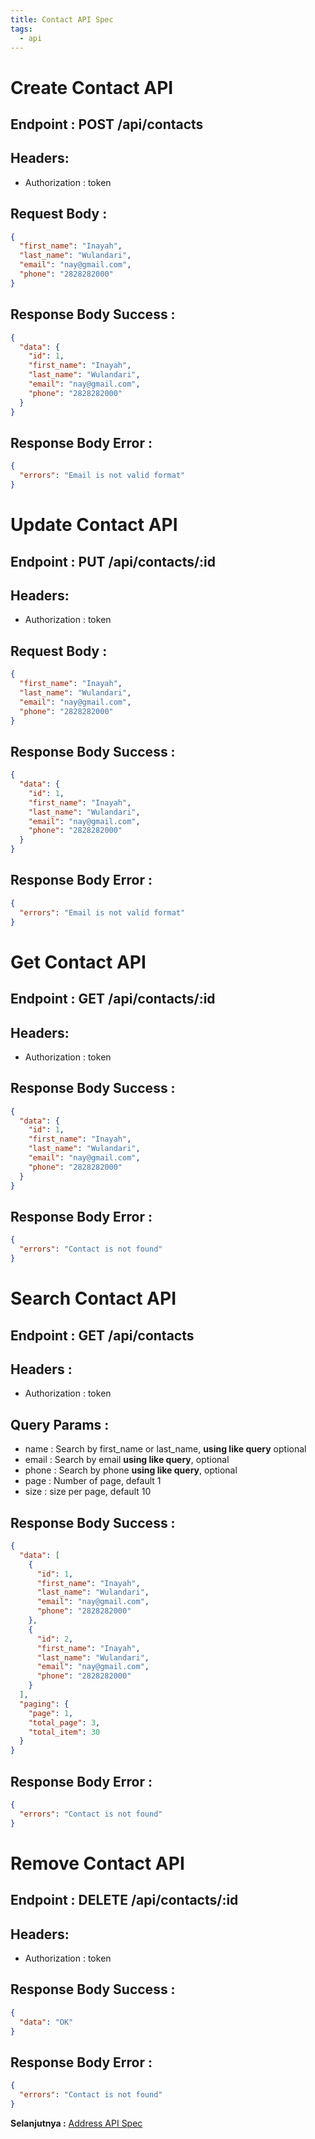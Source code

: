 ```yaml
---
title: Contact API Spec
tags:
  - api
---
```


# Create Contact API

## Endpoint : POST /api/contacts

## Headers:

- Authorization : token

## Request Body :

```json
{
  "first_name": "Inayah",
  "last_name": "Wulandari",
  "email": "nay@gmail.com",
  "phone": "2828282000"
}
```

## Response Body Success :

```json
{
  "data": {
    "id": 1,
    "first_name": "Inayah",
    "last_name": "Wulandari",
    "email": "nay@gmail.com",
    "phone": "2828282000"
  }
}
```

## Response Body Error :

```json
{
  "errors": "Email is not valid format"
}
```

# Update Contact API

## Endpoint : PUT /api/contacts/:id

## Headers:

- Authorization : token

## Request Body :

```json
{
  "first_name": "Inayah",
  "last_name": "Wulandari",
  "email": "nay@gmail.com",
  "phone": "2828282000"
}
```

## Response Body Success :

```json
{
  "data": {
    "id": 1,
    "first_name": "Inayah",
    "last_name": "Wulandari",
    "email": "nay@gmail.com",
    "phone": "2828282000"
  }
}
```

## Response Body Error :

```json
{
  "errors": "Email is not valid format"
}
```

# Get Contact API

## Endpoint : GET /api/contacts/:id

## Headers:

- Authorization : token

## Response Body Success :

```json
{
  "data": {
    "id": 1,
    "first_name": "Inayah",
    "last_name": "Wulandari",
    "email": "nay@gmail.com",
    "phone": "2828282000"
  }
}
```

## Response Body Error :

```json
{
  "errors": "Contact is not found"
}
```

# Search Contact API

## Endpoint : GET /api/contacts

## Headers :

- Authorization : token

## Query Params :

- name : Search by first_name or last_name, **using like query** optional
- email : Search by email **using like query**, optional
- phone : Search by phone **using like query**, optional
- page : Number of page, default 1
- size : size per page, default 10

## Response Body Success :

```json
{
  "data": [
    {
      "id": 1,
      "first_name": "Inayah",
      "last_name": "Wulandari",
      "email": "nay@gmail.com",
      "phone": "2828282000"
    },
    {
      "id": 2,
      "first_name": "Inayah",
      "last_name": "Wulandari",
      "email": "nay@gmail.com",
      "phone": "2828282000"
    }
  ],
  "paging": {
    "page": 1,
    "total_page": 3,
    "total_item": 30
  }
}
```

## Response Body Error :

```json
{
  "errors": "Contact is not found"
}
```

# Remove Contact API

## Endpoint : DELETE /api/contacts/:id

## Headers:

- Authorization : token

## Response Body Success :

```json
{
  "data": "OK"
}
```

## Response Body Error :

```json
{
  "errors": "Contact is not found"
}
```

**Selanjutnya :** [Address API Spec](addressapispec.md)